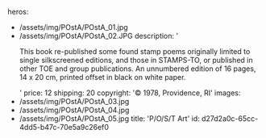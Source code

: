 heros:
  - /assets/img/POstA/POstA_01.jpg
  - /assets/img/POstA/POstA_02.JPG
description: '<p>This book re-published some found stamp poems originally limited to single silkscreened editions, and those in STAMPS-TO, or published in other TOE and group publications. An unnumbered edition of 16 pages, 14 x 20 cm, printed offset in black on white paper.<br></p>'
price: 12
shipping: 20
copyright: '© 1978, Providence, RI'
images:
  - /assets/img/POstA/POstA_03.jpg
  - /assets/img/POstA/POstA_04.jpg
  - /assets/img/POstA/POstA_05.jpg
title: 'P/O/S/T Art'
id: d27d2a0c-65cc-4dd5-b47c-70e5a9c26ef0
